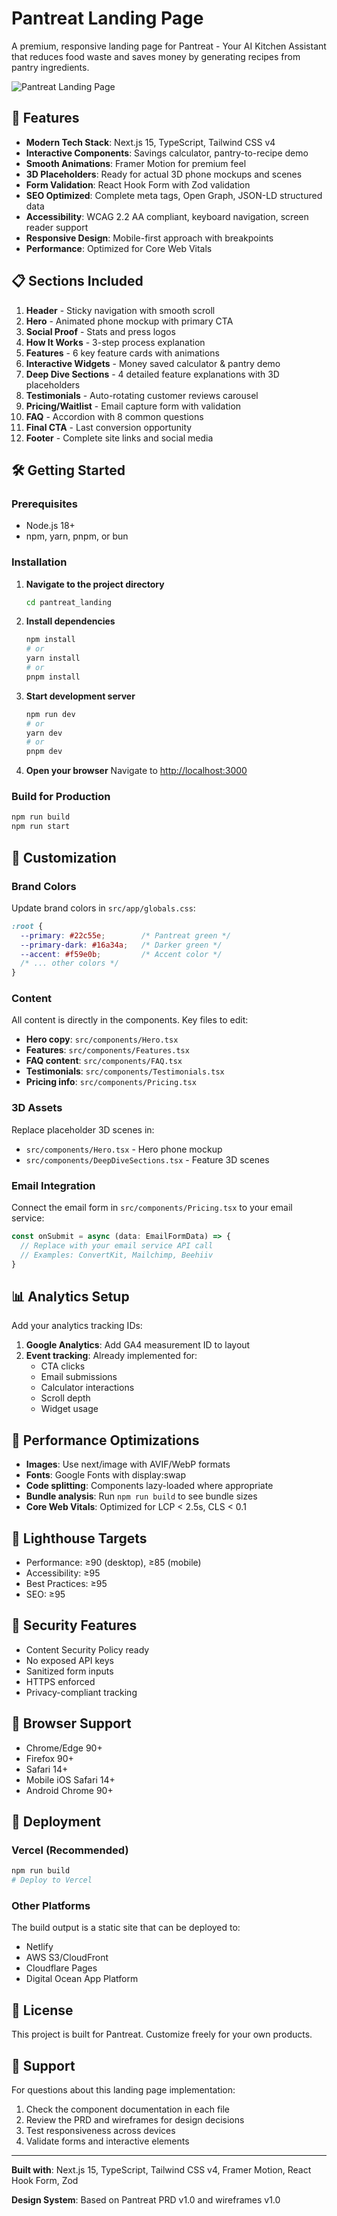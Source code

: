 # Pantreat Landing Page

A premium, responsive landing page for Pantreat - Your AI Kitchen Assistant that reduces food waste and saves money by generating recipes from pantry ingredients.

![Pantreat Landing Page](./preview.png)

## 🚀 Features

- **Modern Tech Stack**: Next.js 15, TypeScript, Tailwind CSS v4
- **Interactive Components**: Savings calculator, pantry-to-recipe demo
- **Smooth Animations**: Framer Motion for premium feel
- **3D Placeholders**: Ready for actual 3D phone mockups and scenes
- **Form Validation**: React Hook Form with Zod validation
- **SEO Optimized**: Complete meta tags, Open Graph, JSON-LD structured data
- **Accessibility**: WCAG 2.2 AA compliant, keyboard navigation, screen reader support
- **Responsive Design**: Mobile-first approach with breakpoints
- **Performance**: Optimized for Core Web Vitals

## 📋 Sections Included

1. **Header** - Sticky navigation with smooth scroll
2. **Hero** - Animated phone mockup with primary CTA
3. **Social Proof** - Stats and press logos
4. **How It Works** - 3-step process explanation
5. **Features** - 6 key feature cards with animations
6. **Interactive Widgets** - Money saved calculator & pantry demo
7. **Deep Dive Sections** - 4 detailed feature explanations with 3D placeholders
8. **Testimonials** - Auto-rotating customer reviews carousel
9. **Pricing/Waitlist** - Email capture form with validation
10. **FAQ** - Accordion with 8 common questions
11. **Final CTA** - Last conversion opportunity
12. **Footer** - Complete site links and social media

## 🛠 Getting Started

### Prerequisites

- Node.js 18+ 
- npm, yarn, pnpm, or bun

### Installation

1. **Navigate to the project directory**
   ```bash
   cd pantreat_landing
   ```

2. **Install dependencies**
   ```bash
   npm install
   # or
   yarn install
   # or
   pnpm install
   ```

3. **Start development server**
   ```bash
   npm run dev
   # or
   yarn dev
   # or
   pnpm dev
   ```

4. **Open your browser**
   Navigate to [http://localhost:3000](http://localhost:3000)

### Build for Production

```bash
npm run build
npm run start
```

## 🎨 Customization

### Brand Colors

Update brand colors in `src/app/globals.css`:

```css
:root {
  --primary: #22c55e;        /* Pantreat green */
  --primary-dark: #16a34a;   /* Darker green */
  --accent: #f59e0b;         /* Accent color */
  /* ... other colors */
}
```

### Content

All content is directly in the components. Key files to edit:

- **Hero copy**: `src/components/Hero.tsx`
- **Features**: `src/components/Features.tsx` 
- **FAQ content**: `src/components/FAQ.tsx`
- **Testimonials**: `src/components/Testimonials.tsx`
- **Pricing info**: `src/components/Pricing.tsx`

### 3D Assets

Replace placeholder 3D scenes in:

- `src/components/Hero.tsx` - Hero phone mockup
- `src/components/DeepDiveSections.tsx` - Feature 3D scenes

### Email Integration

Connect the email form in `src/components/Pricing.tsx` to your email service:

```typescript
const onSubmit = async (data: EmailFormData) => {
  // Replace with your email service API call
  // Examples: ConvertKit, Mailchimp, Beehiiv
}
```

## 📊 Analytics Setup

Add your analytics tracking IDs:

1. **Google Analytics**: Add GA4 measurement ID to layout
2. **Event tracking**: Already implemented for:
   - CTA clicks
   - Email submissions  
   - Calculator interactions
   - Scroll depth
   - Widget usage

## 🔧 Performance Optimizations

- **Images**: Use next/image with AVIF/WebP formats
- **Fonts**: Google Fonts with display:swap
- **Code splitting**: Components lazy-loaded where appropriate
- **Bundle analysis**: Run `npm run build` to see bundle sizes
- **Core Web Vitals**: Optimized for LCP < 2.5s, CLS < 0.1

## 🚦 Lighthouse Targets

- Performance: ≥90 (desktop), ≥85 (mobile)
- Accessibility: ≥95  
- Best Practices: ≥95
- SEO: ≥95

## 🔐 Security Features

- Content Security Policy ready
- No exposed API keys
- Sanitized form inputs
- HTTPS enforced
- Privacy-compliant tracking

## 📱 Browser Support

- Chrome/Edge 90+
- Firefox 90+
- Safari 14+
- Mobile iOS Safari 14+
- Android Chrome 90+

## 🚀 Deployment

### Vercel (Recommended)

```bash
npm run build
# Deploy to Vercel
```

### Other Platforms

The build output is a static site that can be deployed to:
- Netlify
- AWS S3/CloudFront  
- Cloudflare Pages
- Digital Ocean App Platform

## 📄 License

This project is built for Pantreat. Customize freely for your own products.

## 🤝 Support

For questions about this landing page implementation:

1. Check the component documentation in each file
2. Review the PRD and wireframes for design decisions  
3. Test responsiveness across devices
4. Validate forms and interactive elements

---

**Built with**: Next.js 15, TypeScript, Tailwind CSS v4, Framer Motion, React Hook Form, Zod

**Design System**: Based on Pantreat PRD v1.0 and wireframes v1.0